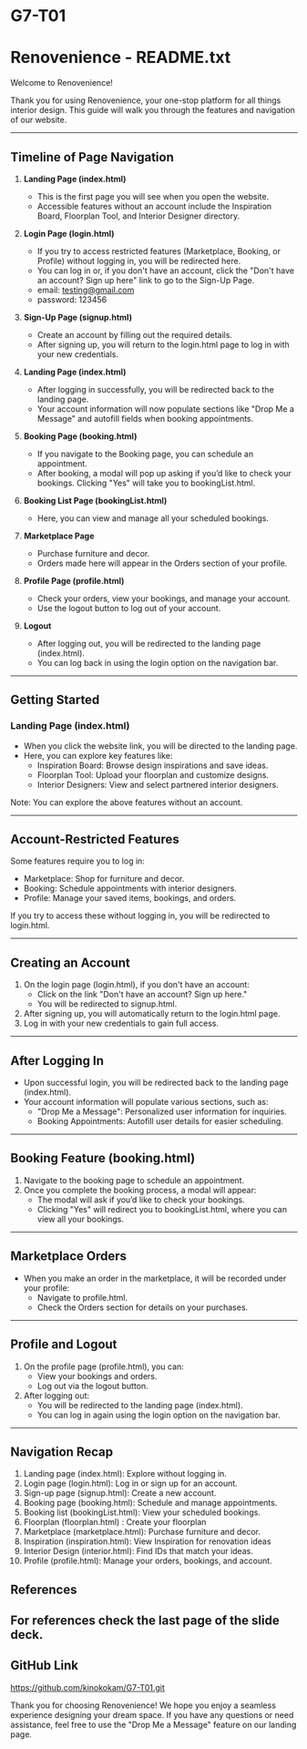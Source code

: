 # G7-T01

# Renovenience - README.txt

Welcome to Renovenience!

Thank you for using Renovenience, your one-stop platform for all things interior design. This guide will walk you through the features and navigation of our website.

---

## Timeline of Page Navigation

1. **Landing Page (index.html)**  
   - This is the first page you will see when you open the website.  
   - Accessible features without an account include the Inspiration Board, Floorplan Tool, and Interior Designer directory.

2. **Login Page (login.html)**  
   - If you try to access restricted features (Marketplace, Booking, or Profile) without logging in, you will be redirected here.  
   - You can log in or, if you don't have an account, click the "Don't have an account? Sign up here" link to go to the Sign-Up Page.
   - email: testing@gmail.com
   - password: 123456

3. **Sign-Up Page (signup.html)**  
   - Create an account by filling out the required details.  
   - After signing up, you will return to the login.html page to log in with your new credentials.

4. **Landing Page (index.html)**  
   - After logging in successfully, you will be redirected back to the landing page.  
   - Your account information will now populate sections like "Drop Me a Message" and autofill fields when booking appointments.

5. **Booking Page (booking.html)**  
   - If you navigate to the Booking page, you can schedule an appointment.  
   - After booking, a modal will pop up asking if you’d like to check your bookings. Clicking "Yes" will take you to bookingList.html.

6. **Booking List Page (bookingList.html)**  
   - Here, you can view and manage all your scheduled bookings.

7. **Marketplace Page**  
   - Purchase furniture and decor.  
   - Orders made here will appear in the Orders section of your profile.

8. **Profile Page (profile.html)**  
   - Check your orders, view your bookings, and manage your account.  
   - Use the logout button to log out of your account.  

9. **Logout**  
   - After logging out, you will be redirected to the landing page (index.html).  
   - You can log back in using the login option on the navigation bar.

---

## Getting Started

### Landing Page (index.html)  
   - When you click the website link, you will be directed to the landing page.  
   - Here, you can explore key features like:  
     - Inspiration Board: Browse design inspirations and save ideas.  
     - Floorplan Tool: Upload your floorplan and customize designs.  
     - Interior Designers: View and select partnered interior designers.  

   Note: You can explore the above features without an account.

---

## Account-Restricted Features

Some features require you to log in:  
- Marketplace: Shop for furniture and decor.  
- Booking: Schedule appointments with interior designers.  
- Profile: Manage your saved items, bookings, and orders.  

If you try to access these without logging in, you will be redirected to login.html.

---

## Creating an Account

1. On the login page (login.html), if you don't have an account:  
   - Click on the link "Don't have an account? Sign up here."  
   - You will be redirected to signup.html.  
2. After signing up, you will automatically return to the login.html page.  
3. Log in with your new credentials to gain full access.  

---

## After Logging In

- Upon successful login, you will be redirected back to the landing page (index.html).  
- Your account information will populate various sections, such as:  
  - "Drop Me a Message": Personalized user information for inquiries.  
  - Booking Appointments: Autofill user details for easier scheduling.  

---

## Booking Feature (booking.html)

1. Navigate to the booking page to schedule an appointment.  
2. Once you complete the booking process, a modal will appear:  
   - The modal will ask if you’d like to check your bookings.  
   - Clicking "Yes" will redirect you to bookingList.html, where you can view all your bookings.

---

## Marketplace Orders

- When you make an order in the marketplace, it will be recorded under your profile:  
  - Navigate to profile.html.  
  - Check the Orders section for details on your purchases.

---

## Profile and Logout

1. On the profile page (profile.html), you can:  
   - View your bookings and orders.  
   - Log out via the logout button.  
2. After logging out:  
   - You will be redirected to the landing page (index.html).  
   - You can log in again using the login option on the navigation bar.

---

## Navigation Recap

1. Landing page (index.html): Explore without logging in.  
2. Login page (login.html): Log in or sign up for an account.  
3. Sign-up page (signup.html): Create a new account.  
4. Booking page (booking.html): Schedule and manage appointments.  
5. Booking list (bookingList.html): View your scheduled bookings. 
6. Floorplan (floorplan.html) : Create your floorplan
8. Marketplace (marketplace.html): Purchase furniture and decor.
9. Inspiration (inspiration.html): View Inspiration for renovation ideas
10. Interior Design (interior.html): Find IDs that match your ideas. 
11. Profile (profile.html): Manage your orders, bookings, and account.

## References
For references check the last page of the slide deck. 
---

## GitHub Link
https://github.com/kinokokam/G7-T01.git

Thank you for choosing Renovenience! We hope you enjoy a seamless experience designing your dream space. If you have any questions or need assistance, feel free to use the "Drop Me a Message" feature on our landing page.

